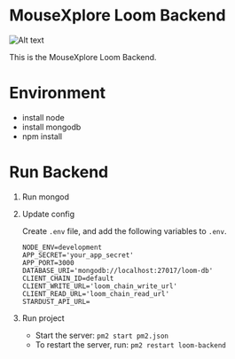 # MouseXplore Loom Backend
![Alt text](/logo.png?raw=true "Logo")


This is the MouseXplore Loom Backend.


# Environment
* install node
* install mongodb
* npm install


# Run Backend

1. Run mongod

1. Update config
    
    Create `.env` file, and add the following variables to `.env`.
    ```
    NODE_ENV=development
    APP_SECRET='your_app_secret'
    APP_PORT=3000
    DATABASE_URI='mongodb://localhost:27017/loom-db'
    CLIENT_CHAIN_ID=default
    CLIENT_WRITE_URL='loom_chain_write_url'
    CLIENT_READ_URL='loom_chain_read_url'
    STARDUST_API_URL=
    ```

1. Run project
    - Start the server:
    `pm2 start pm2.json`
    - To restart the server, run:
    `pm2 restart loom-backend`
